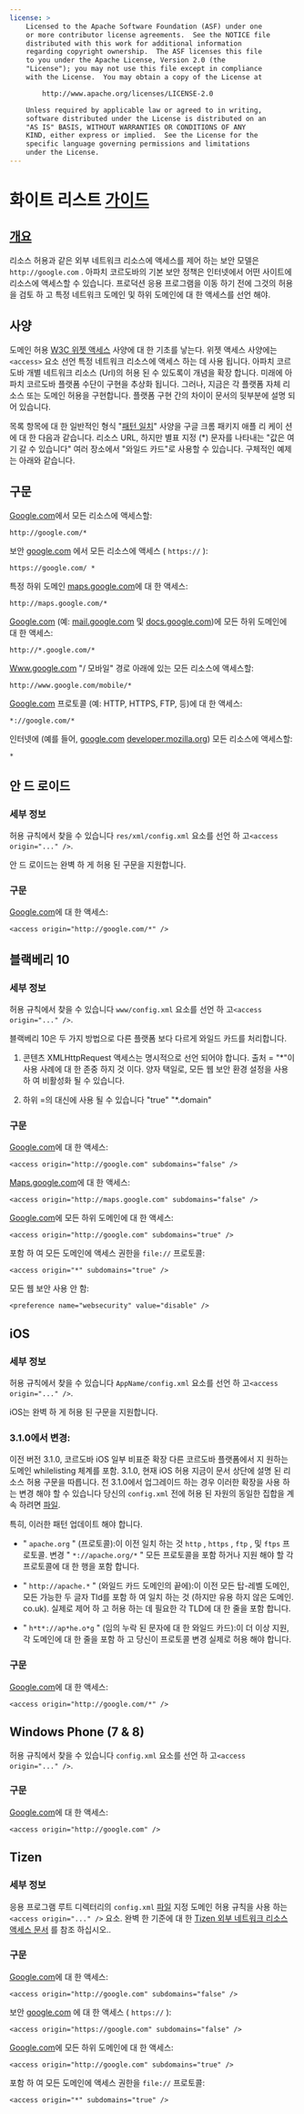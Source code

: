 ```yaml
---
license: >
    Licensed to the Apache Software Foundation (ASF) under one
    or more contributor license agreements.  See the NOTICE file
    distributed with this work for additional information
    regarding copyright ownership.  The ASF licenses this file
    to you under the Apache License, Version 2.0 (the
    "License"); you may not use this file except in compliance
    with the License.  You may obtain a copy of the License at

        http://www.apache.org/licenses/LICENSE-2.0

    Unless required by applicable law or agreed to in writing,
    software distributed under the License is distributed on an
    "AS IS" BASIS, WITHOUT WARRANTIES OR CONDITIONS OF ANY
    KIND, either express or implied.  See the License for the
    specific language governing permissions and limitations
    under the License.
---
```


# 화이트 리스트 <a href="../../../index.html">가이드</a>

## <a href="../../overview/index.html">개요</a>

리소스 허용과 같은 외부 네트워크 리소스에 액세스를 제어 하는 보안 모델은 `http://google.com` . 아파치 코르도바의 기본 보안 정책은 인터넷에서 어떤 사이트에 리소스에 액세스할 수 있습니다. 프로덕션 응용 프로그램을 이동 하기 전에 그것의 허용을 검토 하 고 특정 네트워크 도메인 및 하위 도메인에 대 한 액세스를 선언 해야.

## 사양

도메인 허용 [W3C 위젯 액세스][1] 사양에 대 한 기초를 낳는다. 위젯 액세스 사양에는 `<access>` 요소 선언 특정 네트워크 리소스에 액세스 하는 데 사용 됩니다. 아파치 코르도바 개별 네트워크 리소스 (Url)의 허용 된 수 있도록이 개념을 확장 합니다. 미래에 아파치 코르도바 플랫폼 수단이 구현을 추상화 됩니다. 그러나, 지금은 각 플랫폼 자체 리소스 또는 도메인 허용을 구현합니다. 플랫폼 구현 간의 차이이 문서의 뒷부분에 설명 되어 있습니다.

 [1]: http://www.w3.org/TR/widgets-access/

목록 항목에 대 한 일반적인 형식 "[패턴 일치][2]" 사양을 구글 크롬 패키지 애플 리 케이 션에 대 한 다음과 같습니다. 리소스 URL, 하지만 별표 지정 (*) 문자를 나타내는 "값은 여기 갈 수 있습니다" 여러 장소에서 "와일드 카드"로 사용할 수 있습니다. 구체적인 예제는 아래와 같습니다.

 [2]: http://developer.chrome.com/apps/match_patterns.html

## 구문

[Google.com][3]에서 모든 리소스에 액세스할:

 [3]: http://google.com

    http://google.com/*
    

보안 [google.com][4] 에서 모든 리소스에 액세스 ( `https://` ):

 [4]: https://google.com

    https://google.com/ *
    

특정 하위 도메인 [maps.google.com][5]에 대 한 액세스:

 [5]: http://maps.google.com

    http://maps.google.com/*
    

[Google.com][3] (예: [mail.google.com][6] 및 [docs.google.com][7])에 모든 하위 도메인에 대 한 액세스:

 [6]: http://mail.google.com
 [7]: http://docs.google.com

    http://*.google.com/*
    

[Www.google.com][8] "/ 모바일" 경로 아래에 있는 모든 리소스에 액세스할:

 [8]: http://www.google.com

    http://www.google.com/mobile/*
    

[Google.com][3] 프로토콜 (예: HTTP, HTTPS, FTP, 등)에 대 한 액세스:

    *://google.com/*
    

인터넷에 (예를 들어, [google.com][3] [developer.mozilla.org][9]) 모든 리소스에 액세스할:

 [9]: http://developer.mozilla.org

    *
    

## 안 드 로이드

### 세부 정보

허용 규칙에서 찾을 수 있습니다 `res/xml/config.xml` 요소를 선언 하 고`<access origin="..." />`.

안 드 로이드는 완벽 하 게 허용 된 구문을 지원합니다.

### 구문

[Google.com][3]에 대 한 액세스:

    <access origin="http://google.com/*" />
    

## 블랙베리 10

### 세부 정보

허용 규칙에서 찾을 수 있습니다 `www/config.xml` 요소를 선언 하 고`<access origin="..." />`.

블랙베리 10은 두 가지 방법으로 다른 플랫폼 보다 다르게 와일드 카드를 처리합니다.

1) 콘텐츠 XMLHttpRequest 액세스는 명시적으로 선언 되어야 합니다. 출처 = "*"이 사용 사례에 대 한 존중 하지 것 이다. 양자 택일로, 모든 웹 보안 환경 설정을 사용 하 여 비활성화 될 수 있습니다.

2) 하위 =의 대신에 사용 될 수 있습니다 "true" "*.domain"

### 구문

[Google.com][3]에 대 한 액세스:

    <access origin="http://google.com" subdomains="false" />
    

[Maps.google.com][5]에 대 한 액세스:

    <access origin="http://maps.google.com" subdomains="false" />
    

[Google.com][3]에 모든 하위 도메인에 대 한 액세스:

    <access origin="http://google.com" subdomains="true" />
    

포함 하 여 모든 도메인에 액세스 권한을 `file://` 프로토콜:

    <access origin="*" subdomains="true" />
    

모든 웹 보안 사용 안 함:

    <preference name="websecurity" value="disable" />
    

## iOS

### 세부 정보

허용 규칙에서 찾을 수 있습니다 `AppName/config.xml` 요소를 선언 하 고`<access origin="..." />`.

iOS는 완벽 하 게 허용 된 구문을 지원합니다.

### 3.1.0에서 변경:

이전 버전 3.1.0, 코르도바 iOS 일부 비표준 확장 다른 코르도바 플랫폼에서 지 원하는 도메인 whilelisting 체계를 포함. 3.1.0, 현재 iOS 허용 지금이 문서 상단에 설명 된 리소스 허용 구문을 따릅니다. 전 3.1.0에서 업그레이드 하는 경우 이러한 확장을 사용 하는 변경 해야 할 수 있습니다 당신의 `config.xml` 전에 허용 된 자원의 동일한 집합을 계속 하려면 <a href="../../../cordova/file/fileobj/fileobj.html">파일</a>.

특히, 이러한 패턴 업데이트 해야 합니다.

*   " `apache.org` " (프로토콜):이 이전 일치 하는 것 `http` , `https` , `ftp` , 및 `ftps` 프로토콜. 변경 " `*://apache.org/*` " 모든 프로토콜을 포함 하거나 지원 해야 할 각 프로토콜에 대 한 행을 포함 합니다.

*   " `http://apache.*` " (와일드 카드 도메인의 끝에):이 이전 모든 탑-레벨 도메인, 모든 가능한 두 글자 Tld를 포함 하 여 일치 하는 것 (하지만 유용 하지 않은 도메인. co.uk). 실제로 제어 하 고 허용 하는 데 필요한 각 TLD에 대 한 줄을 포함 합니다.

*   " `h*t*://ap*he.o*g` " (임의 누락 된 문자에 대 한 와일드 카드):이 더 이상 지원, 각 도메인에 대 한 줄을 포함 하 고 당신이 프로토콜 변경 실제로 허용 해야 합니다.

### 구문

[Google.com][3]에 대 한 액세스:

    <access origin="http://google.com/*" />
    

## Windows Phone (7 & 8)

허용 규칙에서 찾을 수 있습니다 `config.xml` 요소를 선언 하 고`<access origin="..." />`.

### 구문

[Google.com][3]에 대 한 액세스:

    <access origin="http://google.com" />
    

## Tizen

### 세부 정보

응용 프로그램 루트 디렉터리의 `config.xml` <a href="../../../cordova/file/fileobj/fileobj.html">파일</a> 지정 도메인 허용 규칙을 사용 하는 `<access origin="..." />` 요소. 완벽 한 기준에 대 한 [Tizen 외부 네트워크 리소스 액세스 문서][10] 를 참조 하십시오..

 [10]: https://developer.tizen.org/help/topic/org.tizen.help.gs/Creating%20a%20Project.html?path=0_1_1_4#8814682_CreatingaProject-AccessingExternalNetworkResources

### 구문

[Google.com][3]에 대 한 액세스:

    <access origin="http://google.com" subdomains="false" />
    

보안 [google.com][4] 에 대 한 액세스 ( `https://` ):

    <access origin="https://google.com" subdomains="false" />
    

[Google.com][3]에 모든 하위 도메인에 대 한 액세스:

    <access origin="http://google.com" subdomains="true" />
    

포함 하 여 모든 도메인에 액세스 권한을 `file://` 프로토콜:

    <access origin="*" subdomains="true" />